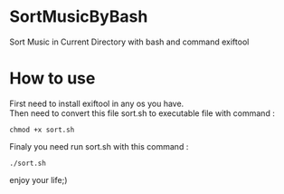 # SortMusicByBash
Sort Music in Current Directory with bash and command exiftool

# How to use
First need to install exiftool in any os you have.<br>
Then need to convert this file sort.sh to executable file with command : <br>
```
chmod +x sort.sh
```
Finaly you need run sort.sh with this command : <br>
```
./sort.sh
```
enjoy your life;)
